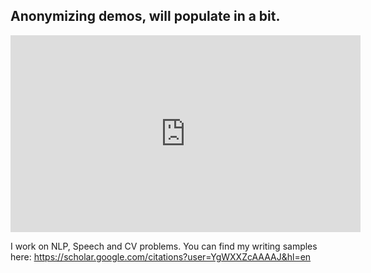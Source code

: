 ## Anonymizing demos, will populate in a bit.

<iframe width="560" height="315" src="https://www.youtube.com/embed/-hsTqT_7dfE" frameborder="0" allow="accelerometer; autoplay; clipboard-write; encrypted-media; gyroscope; picture-in-picture" allowfullscreen></iframe>

I work on NLP, Speech and CV problems. You can find my writing samples here: https://scholar.google.com/citations?user=YgWXXZcAAAAJ&hl=en


